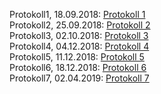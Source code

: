 Protokoll1, 18.09.2018: [Protokoll 1](https://github.com/HTLMechatronics/m15-la1-sx/blob/winthm14/protokoll_g3_18.09.md)  
Protokoll2, 25.09.2018: [Protokoll 2](https://github.com/HTLMechatronics/m15-la1-sx/blob/winthm14/protokoll2_g3_25.09.md)  
Protokoll3, 02.10.2018: [Protokoll 3](https://github.com/HTLMechatronics/m15-la1-sx/blob/winthm14/protokoll3_g3_winthm14_2018-10-02.md)  
Protokoll4, 04.12.2018: [Protokoll 4](https://github.com/HTLMechatronics/m15-la1-sx/blob/winthm14/protokoll4_g3_winthm14_2018-12-4.md)  
Protokoll5, 11.12.2018: [Protokoll 5](https://github.com/HTLMechatronics/m15-la1-sx/blob/winthm14/protokoll5_g3_winthm14_2018-12-11.md)  
Protokoll6, 18.12.2018: [Protokoll 6](https://github.com/HTLMechatronics/m15-la1-sx/blob/winthm14/protokoll6_g3_winthm14_2018-12-18.md)  
Protokoll7, 02.04.2019: [Protokoll 7](https://github.com/HTLMechatronics/m15-la1-sx/blob/winthm14/protokoll7_gr3_winthm14_2019-04-02.md)
